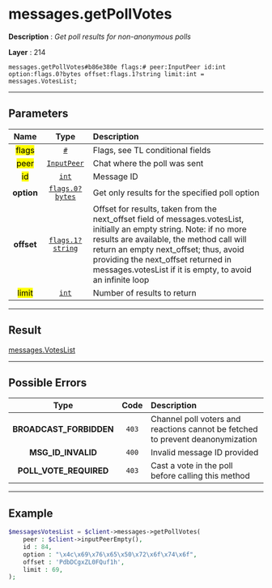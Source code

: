 # messages.getPollVotes

**Description** : *Get poll results for non\-anonymous polls*

**Layer** : 214

```tl
messages.getPollVotes#b86e380e flags:# peer:InputPeer id:int option:flags.0?bytes offset:flags.1?string limit:int = messages.VotesList;
```

---

## Parameters

| Name | Type | Description |
| :---: | :---: | :--- |
| <mark>flags</mark> | [`#`](type/#) | Flags, see TL conditional fields |
| <mark>peer</mark> | [`InputPeer`](type/InputPeer) | Chat where the poll was sent |
| <mark>id</mark> | [`int`](type/int) | Message ID |
| **option** | [`flags.0?bytes`](type/bytes) | Get only results for the specified poll option |
| **offset** | [`flags.1?string`](type/string) | Offset for results, taken from the next_offset field of messages.votesList, initially an empty string. Note: if no more results are available, the method call will return an empty next_offset; thus, avoid providing the next_offset returned in messages.votesList if it is empty, to avoid an infinite loop |
| <mark>limit</mark> | [`int`](type/int) | Number of results to return |

---

## Result

[messages.VotesList](type/messages.VotesList)

---

## Possible Errors

| Type | Code | Description |
| :---: | :---: | :--- |
| **BROADCAST_FORBIDDEN** | `403` | Channel poll voters and reactions cannot be fetched to prevent deanonymization |
| **MSG_ID_INVALID** | `400` | Invalid message ID provided |
| **POLL_VOTE_REQUIRED** | `403` | Cast a vote in the poll before calling this method |

---

## Example

```php
$messagesVotesList = $client->messages->getPollVotes(
	peer : $client->inputPeerEmpty(),
	id : 84,
	option : "\x4c\x69\x76\x65\x50\x72\x6f\x74\x6f",
	offset : 'PdbDCgxZL0FQuf1h',
	limit : 69,
);
```